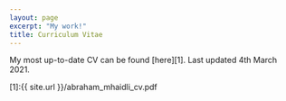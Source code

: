 ```yaml
---
layout: page
excerpt: "My work!"
title: Curriculum Vitae
---
```



My most up-to-date CV can be found [here][1].
Last updated 4th March 2021.

[1]:{{ site.url }}/abraham_mhaidli_cv.pdf